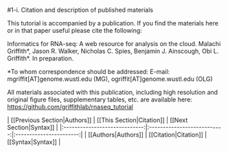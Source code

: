 #1-i. Citation and description of published materials

This tutorial is accompanied by a publication.  If you find the materials here or in that paper useful please cite the following:

Informatics for RNA-seq: A web resource for analysis on the cloud.  Malachi Griffith\*, Jason R. Walker, Nicholas C. Spies, Benjamin J. Ainscough, Obi L. Griffith\*.   In preparation.

\*To whom correspondence should be addressed: 
E-mail: mgriffit[AT]genome.wustl.edu (MG), ogriffit[AT]genome.wustl.edu (OLG)

All materials associated with this publication, including high resolution and original figure files, supplementary tables, etc. are available here: https://github.com/griffithlab/rnaseq_tutorial


| [[Previous Section|Authors]]  | [[This Section|Citation]]   | [[Next Section|Syntax]] |
|:-----------------------------:|:---------------------------:|:-----------------------:|
| [[Authors|Authors]]           | [[Citation|Citation]]       | [[Syntax|Syntax]]       |
